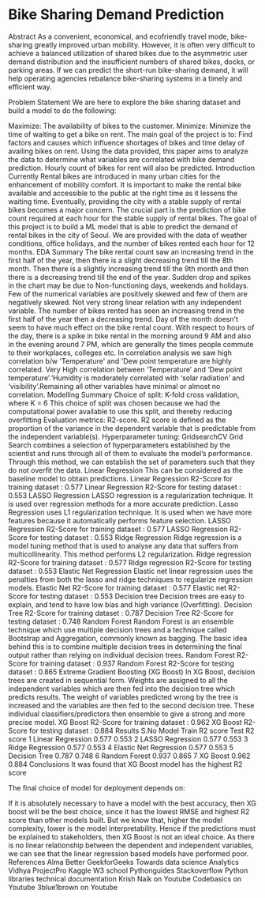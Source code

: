 # Bike Sharing Demand Prediction
Abstract
As a convenient, economical, and ecofriendly travel mode, bike-sharing greatly improved urban mobility. However, it is often very difficult to achieve a balanced utilization of shared bikes due to the asymmetric user demand distribution and the insufficient numbers of shared bikes, docks, or parking areas. If we can predict the short-run bike-sharing demand, it will help operating agencies rebalance bike-sharing systems in a timely and efficient way.

Problem Statement
We are here to explore the bike sharing dataset and build a model to do the following:

Maximize: The availability of bikes to the customer.
Minimize: Minimize the time of waiting to get a bike on rent. The main goal of the project is to: Find factors and causes which influence shortages of bikes and time delay of availing bikes on rent. Using the data provided, this paper aims to analyze the data to determine what variables are correlated with bike demand prediction. Hourly count of bikes for rent will also be predicted.
Introduction
Currently Rental bikes are introduced in many urban cities for the enhancement of mobility comfort. It is important to make the rental bike available and accessible to the public at the right time as it lessens the waiting time. Eventually, providing the city with a stable supply of rental bikes becomes a major concern. The crucial part is the prediction of bike count required at each hour for the stable supply of rental bikes.
The goal of this project is to build a ML model that is able to predict the demand of rental bikes in the city of Seoul. We are provided with the data of weather conditions, office holidays, and the number of bikes rented each hour for 12 months.
EDA Summary
The bike rental count saw an increasing trend in the first half of the year, then there is a slight decreasing trend till the 8th month. Then there is a slightly increasing trend till the 9th month and then there is a decreasing trend till the end of the year. Sudden drop and spikes in the chart may be due to Non-functioning days, weekends and holidays.
Few of the numerical variables are positively skewed and few of them are negatively skewed.
Not very strong linear relation with any independent variable.
The number of bikes rented has seen an increasing trend in the first half of the year then a decreasing trend.
Day of the month doesn't seem to have much effect on the bike rental count.
With respect to hours of the day, there is a spike in bike rental in the morning around 9 AM and also in the evening around 7 PM, which are generally the times people commute to their workplaces, colleges etc.
In correlation analysis we saw high correlation b/w 'Temperature' and 'Dew point temperature are highly correlated. Very High correlation between ‘Temperature’ and ‘Dew point temperature’.‘Humidity is moderately correlated with ‘solar radiation’ and ‘visibility’.Remaining all other variables have minimal or almost no correlation.
Modelling Summary
Choice of split: K-fold cross validation, where K = 6 This choice of split was chosen because we had the computational power available to use this split, and thereby reducing overfitting
Evaluation metrics: R2-score. R2 score is defined as the proportion of the variance in the dependent variable that is predictable from the independent variable(s).
Hyperparameter tuning: GridsearchCV Grid Search combines a selection of hyperparameters established by the scientist and runs through all of them to evaluate the model’s performance. Through this method, we can establish the set of parameters such that they do not overfit the data.
Linear Regression
This can be considered as the baseline model to obtain predictions.
Linear Regression R2-Score for training dataset : 0.577
Linear Regression R2-Score for testing dataset : 0.553
LASSO Regression
LASSO regression is a regularization technique. It is used over regression methods for a more accurate prediction. Lasso Regression uses L1 regularization technique. It is used when we have more features because it automatically performs feature selection.
LASSO Regression R2-Score for training dataset : 0.577
LASSO Regression R2-Score for testing dataset : 0.553
Ridge Regression
Ridge regression is a model tuning method that is used to analyse any data that suffers from multicollinearity. This method performs L2 regularization.
Ridge regression R2-Score for training dataset : 0.577
Ridge regression R2-Score for testing dataset : 0.553
Elastic Net Regression
Elastic net linear regression uses the penalties from both the lasso and ridge techniques to regularize regression models.
Elastic Net R2-Score for training dataset : 0.577
Elastic net R2-Score for testing dataset : 0.553
Decision tree
Decision trees are easy to explain, and tend to have low bias and high variance (Overfitting).
Decision Tree R2-Score for training dataset : 0.787
Decision Tree R2-Score for testing dataset : 0.748
Random Forest
Random Forest is an ensemble technique which use multiple decision trees and a technique called Bootstrap and Aggregation, commonly known as bagging. The basic idea behind this is to combine multiple decision trees in determining the final output rather than relying on individual decision trees.
Random Forest R2-Score for training dataset : 0.937
Random Forest R2-Score for testing dataset : 0.865
Extreme Gradient Boosting (XG Boost)
In XG Boost, decision trees are created in sequential form. Weights are assigned to all the independent variables which are then fed into the decision tree which predicts results. The weight of variables predicted wrong by the tree is increased and the variables are then fed to the second decision tree. These individual classifiers/predictors then ensemble to give a strong and more precise model.
XG Boost R2-Score for training dataset : 0.962
XG Boost R2-Score for testing dataset : 0.884
Results
S.No	Model	Train R2 score	Test R2 score
1	Linear Regression	0.577	0.553
2	LASSO Regression	0.577	0.553
3	Ridge Regression	0.577	0.553
4	Elastic Net Regression	0.577	0.553
5	Decision Tree	0.787	0.748
6	Random Forest	0.937	0.865
7	XG Boost	0.962	0.884
Conclusions
It was found that XG Boost model has the highest R2 score

The final choice of model for deployment depends on:

If it is absolutely necessary to have a model with the best accuracy, then XG boost will be the best choice, since it has the lowest RMSE and highest R2 score than other models built.
But we know that, higher the model complexity, lower is the model interpretability. Hence if the predictions must be explained to stakeholders, then XG Boost is not an ideal choice.
As there is no linear relationship between the dependent and independent variables, we can see that the linear regression based models have performed poor.
References
Alma Better
GeekforGeeks
Towards data science
Analytics Vidhya
ProjectPro
Kaggle
W3 school
Pythonguides
Stackoverflow
Python libraries technical documentation
Krish Naik on Youtube
Codebasics on Youtube
3blue1brown on Youtube
